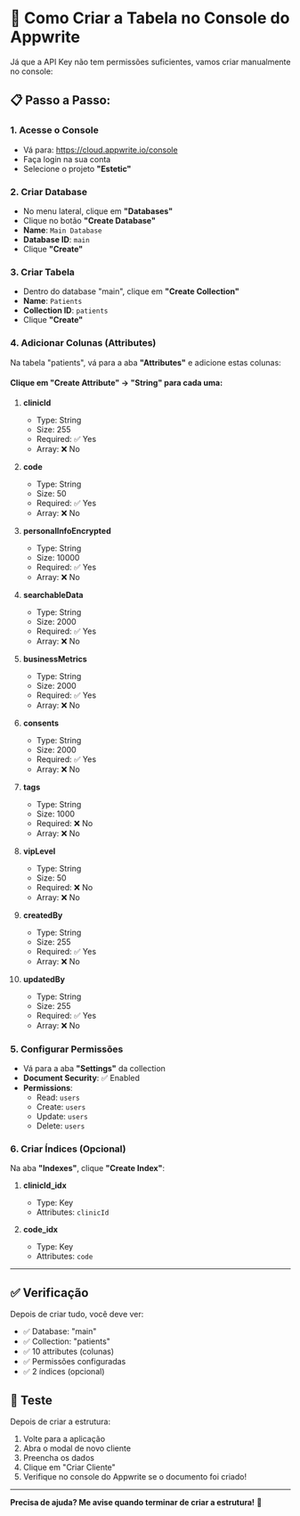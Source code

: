 # 🎯 Como Criar a Tabela no Console do Appwrite

Já que a API Key não tem permissões suficientes, vamos criar manualmente no console:

## 📋 **Passo a Passo:**

### 1. **Acesse o Console**
- Vá para: https://cloud.appwrite.io/console
- Faça login na sua conta
- Selecione o projeto **"Estetic"**

### 2. **Criar Database**
- No menu lateral, clique em **"Databases"**
- Clique no botão **"Create Database"**
- **Name**: `Main Database`
- **Database ID**: `main`
- Clique **"Create"**

### 3. **Criar Tabela**
- Dentro do database "main", clique em **"Create Collection"**
- **Name**: `Patients`
- **Collection ID**: `patients`
- Clique **"Create"**

### 4. **Adicionar Colunas (Attributes)**
Na tabela "patients", vá para a aba **"Attributes"** e adicione estas colunas:

#### Clique em "Create Attribute" → "String" para cada uma:

1. **clinicId**
   - Type: String
   - Size: 255
   - Required: ✅ Yes
   - Array: ❌ No

2. **code**
   - Type: String
   - Size: 50
   - Required: ✅ Yes
   - Array: ❌ No

3. **personalInfoEncrypted**
   - Type: String
   - Size: 10000
   - Required: ✅ Yes
   - Array: ❌ No

4. **searchableData**
   - Type: String
   - Size: 2000
   - Required: ✅ Yes
   - Array: ❌ No

5. **businessMetrics**
   - Type: String
   - Size: 2000
   - Required: ✅ Yes
   - Array: ❌ No

6. **consents**
   - Type: String
   - Size: 2000
   - Required: ✅ Yes
   - Array: ❌ No

7. **tags**
   - Type: String
   - Size: 1000
   - Required: ❌ No
   - Array: ❌ No

8. **vipLevel**
   - Type: String
   - Size: 50
   - Required: ❌ No
   - Array: ❌ No

9. **createdBy**
   - Type: String
   - Size: 255
   - Required: ✅ Yes
   - Array: ❌ No

10. **updatedBy**
    - Type: String
    - Size: 255
    - Required: ✅ Yes
    - Array: ❌ No

### 5. **Configurar Permissões**
- Vá para a aba **"Settings"** da collection
- **Document Security**: ✅ Enabled
- **Permissions**:
  - Read: `users`
  - Create: `users`
  - Update: `users`
  - Delete: `users`

### 6. **Criar Índices (Opcional)**
Na aba **"Indexes"**, clique **"Create Index"**:

1. **clinicId_idx**
   - Type: Key
   - Attributes: `clinicId`

2. **code_idx**
   - Type: Key
   - Attributes: `code`

---

## ✅ **Verificação**

Depois de criar tudo, você deve ver:
- ✅ Database: "main"
- ✅ Collection: "patients"
- ✅ 10 attributes (colunas)
- ✅ Permissões configuradas
- ✅ 2 índices (opcional)

## 🚀 **Teste**

Depois de criar a estrutura:
1. Volte para a aplicação
2. Abra o modal de novo cliente
3. Preencha os dados
4. Clique em "Criar Cliente"
5. Verifique no console do Appwrite se o documento foi criado!

---

**Precisa de ajuda? Me avise quando terminar de criar a estrutura!** 🎉
